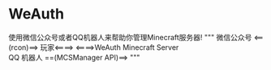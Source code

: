 # WeAuth
使用微信公众号或者QQ机器人来帮助你管理Minecraft服务器!
"""
         微信公众号            <==(rcon)==>
玩家<====>        <====>WeAuth                      Minecraft Server                             
         QQ 机器人             ==(MCSManager API)==>
"""
